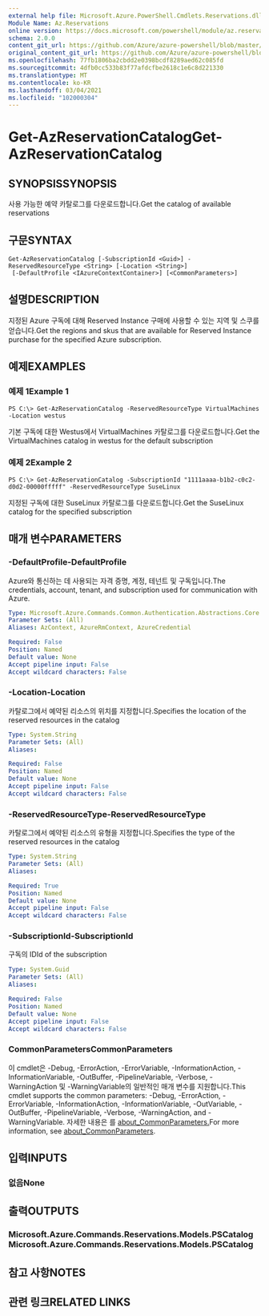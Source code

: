 ```yaml
---
external help file: Microsoft.Azure.PowerShell.Cmdlets.Reservations.dll-Help.xml
Module Name: Az.Reservations
online version: https://docs.microsoft.com/powershell/module/az.reservations/get-azreservationcatalog
schema: 2.0.0
content_git_url: https://github.com/Azure/azure-powershell/blob/master/src/Reservations/Reservations/help/Get-AzReservationCatalog.md
original_content_git_url: https://github.com/Azure/azure-powershell/blob/master/src/Reservations/Reservations/help/Get-AzReservationCatalog.md
ms.openlocfilehash: 77fb1806ba2cbdd2e0398bcdf8289aed62c085fd
ms.sourcegitcommit: 4dfb0cc533b83f77afdcfbe2618c1e6c8d221330
ms.translationtype: MT
ms.contentlocale: ko-KR
ms.lasthandoff: 03/04/2021
ms.locfileid: "102000304"
---
```

# <span data-ttu-id="76f01-101">Get-AzReservationCatalog</span><span class="sxs-lookup"><span data-stu-id="76f01-101">Get-AzReservationCatalog</span></span>

## <span data-ttu-id="76f01-102">SYNOPSIS</span><span class="sxs-lookup"><span data-stu-id="76f01-102">SYNOPSIS</span></span>
<span data-ttu-id="76f01-103">사용 가능한 예약 카탈로그를 다운로드합니다.</span><span class="sxs-lookup"><span data-stu-id="76f01-103">Get the catalog of available reservations</span></span>

## <span data-ttu-id="76f01-104">구문</span><span class="sxs-lookup"><span data-stu-id="76f01-104">SYNTAX</span></span>

```
Get-AzReservationCatalog [-SubscriptionId <Guid>] -ReservedResourceType <String> [-Location <String>]
 [-DefaultProfile <IAzureContextContainer>] [<CommonParameters>]
```

## <span data-ttu-id="76f01-105">설명</span><span class="sxs-lookup"><span data-stu-id="76f01-105">DESCRIPTION</span></span>
<span data-ttu-id="76f01-106">지정된 Azure 구독에 대해 Reserved Instance 구매에 사용할 수 있는 지역 및 스쿠를 얻습니다.</span><span class="sxs-lookup"><span data-stu-id="76f01-106">Get the regions and skus that are available for Reserved Instance purchase for the specified Azure subscription.</span></span>

## <span data-ttu-id="76f01-107">예제</span><span class="sxs-lookup"><span data-stu-id="76f01-107">EXAMPLES</span></span>

### <span data-ttu-id="76f01-108">예제 1</span><span class="sxs-lookup"><span data-stu-id="76f01-108">Example 1</span></span>
```
PS C:\> Get-AzReservationCatalog -ReservedResourceType VirtualMachines -Location westus
```

<span data-ttu-id="76f01-109">기본 구독에 대한 Westus에서 VirtualMachines 카탈로그를 다운로드합니다.</span><span class="sxs-lookup"><span data-stu-id="76f01-109">Get the VirtualMachines catalog in westus for the default subscription</span></span>

### <span data-ttu-id="76f01-110">예제 2</span><span class="sxs-lookup"><span data-stu-id="76f01-110">Example 2</span></span>
```
PS C:\> Get-AzReservationCatalog -SubscriptionId "1111aaaa-b1b2-c0c2-d0d2-00000fffff" -ReservedResourceType SuseLinux
```

<span data-ttu-id="76f01-111">지정된 구독에 대한 SuseLinux 카탈로그를 다운로드합니다.</span><span class="sxs-lookup"><span data-stu-id="76f01-111">Get the SuseLinux catalog for the specified subscription</span></span>

## <span data-ttu-id="76f01-112">매개 변수</span><span class="sxs-lookup"><span data-stu-id="76f01-112">PARAMETERS</span></span>

### <span data-ttu-id="76f01-113">-DefaultProfile</span><span class="sxs-lookup"><span data-stu-id="76f01-113">-DefaultProfile</span></span>
<span data-ttu-id="76f01-114">Azure와 통신하는 데 사용되는 자격 증명, 계정, 테넌트 및 구독입니다.</span><span class="sxs-lookup"><span data-stu-id="76f01-114">The credentials, account, tenant, and subscription used for communication with Azure.</span></span>

```yaml
Type: Microsoft.Azure.Commands.Common.Authentication.Abstractions.Core.IAzureContextContainer
Parameter Sets: (All)
Aliases: AzContext, AzureRmContext, AzureCredential

Required: False
Position: Named
Default value: None
Accept pipeline input: False
Accept wildcard characters: False
```

### <span data-ttu-id="76f01-115">-Location</span><span class="sxs-lookup"><span data-stu-id="76f01-115">-Location</span></span>
<span data-ttu-id="76f01-116">카탈로그에서 예약된 리소스의 위치를 지정합니다.</span><span class="sxs-lookup"><span data-stu-id="76f01-116">Specifies the location of the reserved resources in the catalog</span></span>

```yaml
Type: System.String
Parameter Sets: (All)
Aliases:

Required: False
Position: Named
Default value: None
Accept pipeline input: False
Accept wildcard characters: False
```

### <span data-ttu-id="76f01-117">-ReservedResourceType</span><span class="sxs-lookup"><span data-stu-id="76f01-117">-ReservedResourceType</span></span>
<span data-ttu-id="76f01-118">카탈로그에서 예약된 리소스의 유형을 지정합니다.</span><span class="sxs-lookup"><span data-stu-id="76f01-118">Specifies the type of the reserved resources in the catalog</span></span>

```yaml
Type: System.String
Parameter Sets: (All)
Aliases:

Required: True
Position: Named
Default value: None
Accept pipeline input: False
Accept wildcard characters: False
```

### <span data-ttu-id="76f01-119">-SubscriptionId</span><span class="sxs-lookup"><span data-stu-id="76f01-119">-SubscriptionId</span></span>
<span data-ttu-id="76f01-120">구독의 ID</span><span class="sxs-lookup"><span data-stu-id="76f01-120">Id of the subscription</span></span>

```yaml
Type: System.Guid
Parameter Sets: (All)
Aliases:

Required: False
Position: Named
Default value: None
Accept pipeline input: False
Accept wildcard characters: False
```

### <span data-ttu-id="76f01-121">CommonParameters</span><span class="sxs-lookup"><span data-stu-id="76f01-121">CommonParameters</span></span>
<span data-ttu-id="76f01-122">이 cmdlet은 -Debug, -ErrorAction, -ErrorVariable, -InformationAction, -InformationVariable, -OutBuffer, -PipelineVariable, -Verbose, -WarningAction 및 -WarningVariable의 일반적인 매개 변수를 지원합니다.</span><span class="sxs-lookup"><span data-stu-id="76f01-122">This cmdlet supports the common parameters: -Debug, -ErrorAction, -ErrorVariable, -InformationAction, -InformationVariable, -OutVariable, -OutBuffer, -PipelineVariable, -Verbose, -WarningAction, and -WarningVariable.</span></span> <span data-ttu-id="76f01-123">자세한 내용은 를 [about_CommonParameters.](http://go.microsoft.com/fwlink/?LinkID=113216)</span><span class="sxs-lookup"><span data-stu-id="76f01-123">For more information, see [about_CommonParameters](http://go.microsoft.com/fwlink/?LinkID=113216).</span></span>

## <span data-ttu-id="76f01-124">입력</span><span class="sxs-lookup"><span data-stu-id="76f01-124">INPUTS</span></span>

### <span data-ttu-id="76f01-125">없음</span><span class="sxs-lookup"><span data-stu-id="76f01-125">None</span></span>

## <span data-ttu-id="76f01-126">출력</span><span class="sxs-lookup"><span data-stu-id="76f01-126">OUTPUTS</span></span>

### <span data-ttu-id="76f01-127">Microsoft.Azure.Commands.Reservations.Models.PSCatalog</span><span class="sxs-lookup"><span data-stu-id="76f01-127">Microsoft.Azure.Commands.Reservations.Models.PSCatalog</span></span>

## <span data-ttu-id="76f01-128">참고 사항</span><span class="sxs-lookup"><span data-stu-id="76f01-128">NOTES</span></span>

## <span data-ttu-id="76f01-129">관련 링크</span><span class="sxs-lookup"><span data-stu-id="76f01-129">RELATED LINKS</span></span>
